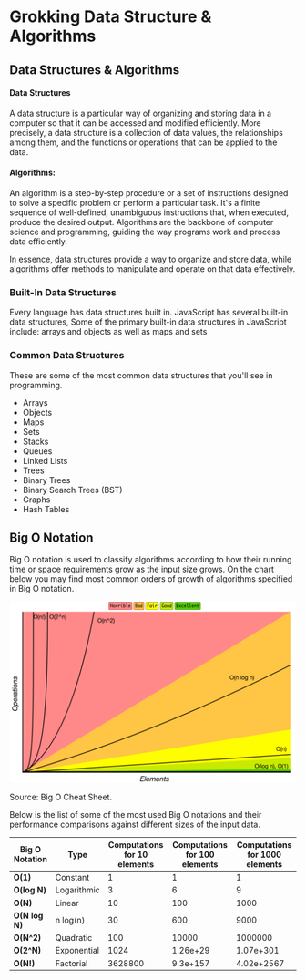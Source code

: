 # Grokking Data Structure & Algorithms

## Data Structures & Algorithms

#### Data Structures
A data structure is a particular way of organizing and storing data in a computer so that it can be accessed and modified efficiently. More precisely, a data structure is a collection of data values, the relationships among them, and the functions or operations that can be applied to the data.


#### Algorithms:
An algorithm is a step-by-step procedure or a set of instructions designed to solve a specific problem or perform a particular task. It's a finite sequence of well-defined, unambiguous instructions that, when executed, produce the desired output. Algorithms are the backbone of computer science and programming, guiding the way programs work and process data efficiently.

In essence, data structures provide a way to organize and store data, while algorithms offer methods to manipulate and operate on that data effectively.

### Built-In Data Structures
Every language has data structures built in. JavaScript has several built-in data structures,  Some of the primary built-in data structures in JavaScript include:  arrays and objects as well as maps and sets


### Common Data Structures

These are some of the most common data structures that you'll see in programming. 
- Arrays
- Objects
- Maps
- Sets
- Stacks
- Queues
- Linked Lists
- Trees
- Binary Trees
- Binary Search Trees (BST)
- Graphs
- Hash Tables



## Big O Notation
Big O notation is used to classify algorithms according to how their running time or space requirements grow as the input size grows. On the chart below you may find most common orders of growth of algorithms specified in Big O notation.

<img src="assets\big-o-graph.png" width="900" />

Source: Big O Cheat Sheet.

Below is the list of some of the most used Big O notations and their performance comparisons against different sizes of the input data.


| Big O Notation | Type        | Computations for 10 elements | Computations for 100 elements | Computations for 1000 elements  |
| -------------- | ----------- | ---------------------------- | ----------------------------- | ------------------------------- |
| **O(1)**       | Constant    | 1                            | 1                             | 1                               |
| **O(log N)**   | Logarithmic | 3                            | 6                             | 9                               |
| **O(N)**       | Linear      | 10                           | 100                           | 1000                            |
| **O(N log N)** | n log(n)    | 30                           | 600                           | 9000                            |
| **O(N^2)**     | Quadratic   | 100                          | 10000                         | 1000000                         |
| **O(2^N)**     | Exponential | 1024                         | 1.26e+29                      | 1.07e+301                       |
| **O(N!)**      | Factorial   | 3628800                      | 9.3e+157                      | 4.02e+2567                      |

